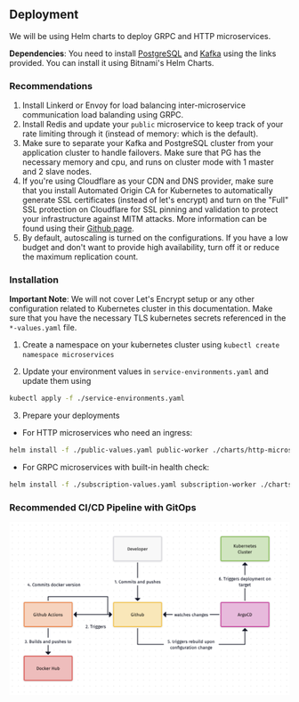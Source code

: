 ## Deployment

We will be using Helm charts to deploy GRPC and HTTP microservices.

**Dependencies**: You need to install [PostgreSQL](https://github.com/bitnami/charts/tree/master/bitnami/postgresql/#installing-the-chart) and [Kafka](https://github.com/bitnami/charts/tree/master/bitnami/kafka) using the links provided. You can install it using Bitnami's Helm Charts.

### Recommendations

1. Install Linkerd or Envoy for load balancing inter-microservice communication load balanding using GRPC.
2. Install Redis and update your `public` microservice to keep track of your rate limiting through it (instead of memory: which is the default).
3. Make sure to separate your Kafka and PostgreSQL cluster from your application cluster to handle failovers. Make sure that PG has the necessary memory and cpu, and runs on cluster mode with 1 master and 2 slave nodes.
4. If you're using Cloudflare as your CDN and DNS provider, make sure that you install Automated Origin CA for Kubernetes to automatically generate SSL certificates (instead of let's encrypt) and turn on the "Full" SSL protection on Cloudflare for SSL pinning and validation to protect your infrastructure against MITM attacks. More information can be found using their [Github page](https://github.com/cloudflare/origin-ca-issuer).
5. By default, autoscaling is turned on the configurations. If you have a low budget and don't want to provide high availability, turn off it or reduce the maximum replication count.

### Installation

**Important Note**: We will not cover Let's Encrypt setup or any other configuration related to Kubernetes cluster in this documentation. Make sure that you have the necessary TLS kubernetes secrets referenced in the `*-values.yaml` file.

1. Create a namespace on your kubernetes cluster using `kubectl create namespace microservices`

2. Update your environment values in `service-environments.yaml` and update them using

```bash
kubectl apply -f ./service-environments.yaml
```

3. Prepare your deployments

- For HTTP microservices who need an ingress:

```bash
helm install -f ./public-values.yaml public-worker ./charts/http-microserice-chart -n microservices
```

- For GRPC microservices with built-in health check:

```bash
helm install -f ./subscription-values.yaml subscription-worker ./charts/grpc-microserice-chart -n microservices
```

### Recommended CI/CD Pipeline with GitOps

![CI/CD Pipeline Overview](https://raw.githubusercontent.com/anonrig/microservices-example/main/k8s/ci-cd-pipeline.png)
